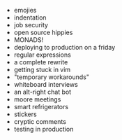 
* emojies
* indentation
* job security
* open source hippies
* MONADS!
* deploying to production on a friday
* regular expressions
* a complete rewrite
* getting stuck in vim
* "temporary workarounds"
* whiteboard interviews
* an alt-right chat bot
* moore meetings
* smart refrigerators
* stickers
* cryptic comments
* testing in production
